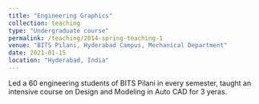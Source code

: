 ```yaml
---
title: "Engineering Graphics"
collection: teaching
type: "Undergraduate course"
permalink: /teaching/2014-spring-teaching-1
venue: "BITS Pilani, Hyderabad Campus, Mechanical Department"
date: 2021-01-15
location: "Hyderabad, India"
---
```


Led a 60 engineering students of BITS Pilani in every semester, taught an intensive course on Design and Modeling in Auto CAD for 3 yeras. 


